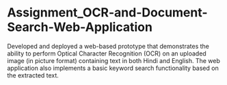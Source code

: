 # Assignment_OCR-and-Document-Search-Web-Application
Developed and deployed  a web-based prototype that demonstrates the ability to perform Optical Character Recognition (OCR) on an uploaded image (in picture format) containing text in both  Hindi and English. The web application also implements a basic keyword search functionality based on the extracted text.
